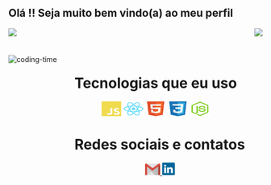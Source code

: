 ## Olá !! Seja muito bem vindo(a) ao meu perfil

<div>
    <img style="height: 180px" src="https://github-readme-stats.vercel.app/api?username=Matheus-Almeida21&show_icons=true&theme=transparent">
    <img align="right" style="height: 180px" src="https://github-readme-stats.vercel.app/api/top-langs/?username=Matheus-Almeida21&layout=compact">
</div>
<br>
<div align="center">
  <div style="display: inline_block;"><br>
        <img align="left" height="250" alt="coding-time" src="code.svg">
        <h1 align="center">Tecnologias que eu uso</h1>
        <img align="center" height="30" width="40" alt="js-icon" src="https://raw.githubusercontent.com/devicons/devicon/master/icons/javascript/javascript-plain.svg">
        <img align="center" height="30" width="40" alt="reactjs-icon" src="https://raw.githubusercontent.com/devicons/devicon/master/icons/react/react-original.svg">
        <img align="center" height="30" width="40" alt="html5-icon" src="https://raw.githubusercontent.com/devicons/devicon/master/icons/html5/html5-original.svg">
        <img align="center" height="30" width="40" alt="css3-icon" src="https://raw.githubusercontent.com/devicons/devicon/master/icons/css3/css3-original.svg">
        <img align="center" height="30" width="40" alt="nodejs-icon" src="https://raw.githubusercontent.com/devicons/devicon/master/icons/nodejs/nodejs-original.svg">
  </div>
  <h1 align="center">Redes sociais e contatos</h1>
  <a href="mailto: matheus.cavallari7@gmail.com">
    <img width="30" src="gmail.svg">
  </a>
  <a href="https://www.linkedin.com/in/matheus-almeida-2601541b9/">
    <img width="25" src="linkedin.svg">
  </a>
</div>
